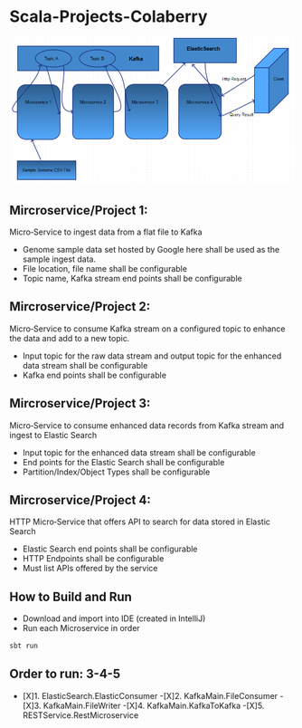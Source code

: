 # Scala-Projects-Colaberry

![High Level Architecture](./Scala-Project-Wire.PNG "High Level Architecture")

## Mircroservice/Project 1:

Micro‐Service to ingest data from a flat file to Kafka
 * Genome sample data set hosted by Google here shall be used as the sample ingest data.
 * File location, file name shall be configurable
 * Topic name, Kafka stream end points shall be configurable


## Mircroservice/Project 2: 

Micro‐Service to consume Kafka stream on a configured topic to enhance the
data and add to a new topic.
 * Input topic for the raw data stream and output topic for the enhanced data stream shall be configurable
 * Kafka end points shall be configurable


## Mircroservice/Project 3: 

Micro‐Service to consume enhanced data records from Kafka stream and ingest
to Elastic Search
 * Input topic for the enhanced data stream shall be configurable
 * End points for the Elastic Search shall be configurable
 * Partition/Index/Object Types shall be configurable


## Mircroservice/Project 4:

HTTP Micro‐Service that offers API to search for data stored in Elastic Search
 * Elastic Search end points shall be configurable
 * HTTP Endpoints shall be configurable
 * Must list APIs offered by the service

## How to Build and Run
 * Download and import into IDE (created in IntelliJ)
 * Run each Microservice in order
 ```scala
 sbt run
 ```
 ## Order to run: 3-4-5
- [X]1. ElasticSearch.ElasticConsumer
 -[X]2. KafkaMain.FileConsumer
 -[X]3. KafkaMain.FileWriter
 -[X]4. KafkaMain.KafkaToKafka
 -[X]5. RESTService.RestMicroservice

